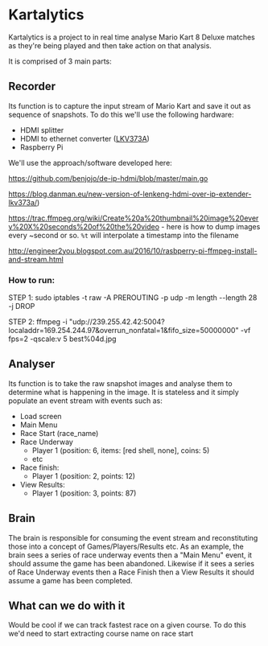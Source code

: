 # Kartalytics

Kartalytics is a project to in real time analyse Mario Kart 8 Deluxe matches as they're being played and then take action on that analysis.

It is comprised of 3 main parts:

## Recorder

Its function is to capture the input stream of Mario Kart and save it out as sequence of snapshots. To do this we'll use the following hardware:
  - HDMI splitter
  - HDMI to ethernet converter ([LKV373A](http://www.ebay.com.au/itm/LKV373A-V3-0-HDMI-Extender-100-120M-HDMI-Extender-Over-Cat5-Cat6-TCP-IP-based-/162287794299))
  - Raspberry Pi

We'll use the approach/software developed here:

https://github.com/benjojo/de-ip-hdmi/blob/master/main.go

https://blog.danman.eu/new-version-of-lenkeng-hdmi-over-ip-extender-lkv373a/)

https://trac.ffmpeg.org/wiki/Create%20a%20thumbnail%20image%20every%20X%20seconds%20of%20the%20video - here is how to dump images every ~second or so.  `%t` will interpolate a timestamp into the filename

http://engineer2you.blogspot.com.au/2016/10/rasbperry-pi-ffmpeg-install-and-stream.html

### How to run:

STEP 1:
sudo iptables -t raw -A PREROUTING -p udp -m length --length 28 -j DROP

STEP 2:
ffmpeg -i "udp://239.255.42.42:5004?localaddr=169.254.244.97&overrun_nonfatal=1&fifo_size=50000000" -vf fps=2 -qscale:v 5 best%04d.jpg




## Analyser

Its function is to take the raw snapshot images and analyse them to determine what is happening in the image.  It is stateless and it simply populate an event stream with events such as:
  - Load screen
  - Main Menu
  - Race Start (race_name)
  - Race Underway
    - Player 1 (position: 6, items: [red shell, none], coins: 5)
    - etc
  - Race finish:
    - Player 1 (position: 2, points: 12)
  - View Results:
    - Player 1 (position: 3, points: 87)

## Brain

The brain is responsible for consuming the event stream and reconstituting those into a concept of Games/Players/Results etc.  As an example, the brain sees a series of race underway events then a "Main Menu" event, it should assume the game has been abandoned.  Likewise if it sees a series of Race Underway events then a Race Finish then a View Results it should assume a game has been completed.

## What can we do with it

Would be cool if we can track fastest race on a given course.  To do this we'd need to start extracting course name on race start